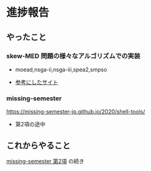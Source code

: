 # 進捗報告

## やったこと

### skew-MED 問題の様々なアルゴリズムでの実装

- moead,nsga-ii,nsga-iii,spea2,smpso  

- [参考にしたサイト](https://jmetal.github.io/jMetalPy/multiobjective.algorithms.html)

### missing-semester

https://missing-semester-jp.github.io/2020/shell-tools/

- 第2項の途中

## これからやること

[missing-semester 第2項](https://missing-semester-jp.github.io/2020/shell-tools/) の続き